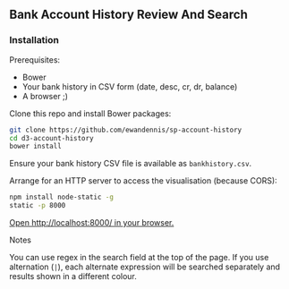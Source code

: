 ## Bank Account History Review And Search

### Installation

Prerequisites:
 - Bower
 - Your bank history in CSV form (date, desc, cr, dr, balance)
 - A browser ;)

Clone this repo and install Bower packages:

```bash
git clone https://github.com/ewandennis/sp-account-history
cd d3-account-history
bower install
```

Ensure your bank history CSV file is available as `bankhistory.csv`.

Arrange for an HTTP server to access the visualisation (because CORS):

```bash
npm install node-static -g
static -p 8000
```

[Open http://localhost:8000/ in your browser.](http://localhost:8000/)

Notes

You can use regex in the search field at the top of the page.  If you use alternation (`|`), each alternate expression will be searched separately and results shown in a different colour.

